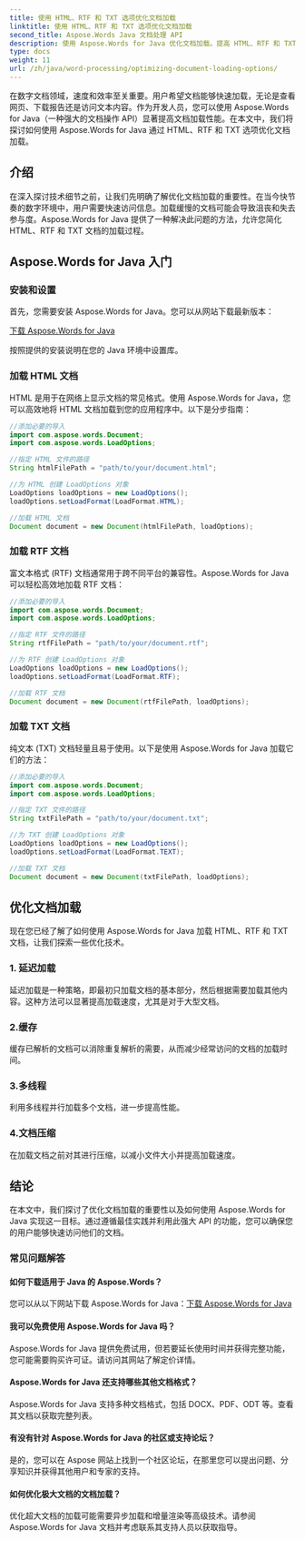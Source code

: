 ```yaml
---
title: 使用 HTML、RTF 和 TXT 选项优化文档加载
linktitle: 使用 HTML、RTF 和 TXT 选项优化文档加载
second_title: Aspose.Words Java 文档处理 API
description: 使用 Aspose.Words for Java 优化文档加载。提高 HTML、RTF 和 TXT 文件的速度和效率。立即提升用户体验！
type: docs
weight: 11
url: /zh/java/word-processing/optimizing-document-loading-options/
---
```


在数字文档领域，速度和效率至关重要。用户希望文档能够快速加载，无论是查看网页、下载报告还是访问文本内容。作为开发人员，您可以使用 Aspose.Words for Java（一种强大的文档操作 API）显著提高文档加载性能。在本文中，我们将探讨如何使用 Aspose.Words for Java 通过 HTML、RTF 和 TXT 选项优化文档加载。

## 介绍

在深入探讨技术细节之前，让我们先明确了解优化文档加载的重要性。在当今快节奏的数字环境中，用户需要快速访问信息。加载缓慢的文档可能会导致沮丧和失去参与度。Aspose.Words for Java 提供了一种解决此问题的方法，允许您简化 HTML、RTF 和 TXT 文档的加载过程。

## Aspose.Words for Java 入门

### 安装和设置

首先，您需要安装 Aspose.Words for Java。您可以从网站下载最新版本：

[下载 Aspose.Words for Java](https://releases.aspose.com/words/java/)

按照提供的安装说明在您的 Java 环境中设置库。

### 加载 HTML 文档

HTML 是用于在网络上显示文档的常见格式。使用 Aspose.Words for Java，您可以高效地将 HTML 文档加载到您的应用程序中。以下是分步指南：

```java
//添加必要的导入
import com.aspose.words.Document;
import com.aspose.words.LoadOptions;

//指定 HTML 文件的路径
String htmlFilePath = "path/to/your/document.html";

//为 HTML 创建 LoadOptions 对象
LoadOptions loadOptions = new LoadOptions();
loadOptions.setLoadFormat(LoadFormat.HTML);

//加载 HTML 文档
Document document = new Document(htmlFilePath, loadOptions);
```

### 加载 RTF 文档

富文本格式 (RTF) 文档通常用于跨不同平台的兼容性。Aspose.Words for Java 可以轻松高效地加载 RTF 文档：

```java
//添加必要的导入
import com.aspose.words.Document;
import com.aspose.words.LoadOptions;

//指定 RTF 文件的路径
String rtfFilePath = "path/to/your/document.rtf";

//为 RTF 创建 LoadOptions 对象
LoadOptions loadOptions = new LoadOptions();
loadOptions.setLoadFormat(LoadFormat.RTF);

//加载 RTF 文档
Document document = new Document(rtfFilePath, loadOptions);
```

### 加载 TXT 文档

纯文本 (TXT) 文档轻量且易于使用。以下是使用 Aspose.Words for Java 加载它们的方法：

```java
//添加必要的导入
import com.aspose.words.Document;
import com.aspose.words.LoadOptions;

//指定 TXT 文件的路径
String txtFilePath = "path/to/your/document.txt";

//为 TXT 创建 LoadOptions 对象
LoadOptions loadOptions = new LoadOptions();
loadOptions.setLoadFormat(LoadFormat.TEXT);

//加载 TXT 文档
Document document = new Document(txtFilePath, loadOptions);
```

## 优化文档加载

现在您已经了解了如何使用 Aspose.Words for Java 加载 HTML、RTF 和 TXT 文档，让我们探索一些优化技术。

### 1. 延迟加载

延迟加载是一种策略，即最初只加载文档的基本部分，然后根据需要加载其他内容。这种方法可以显著提高加载速度，尤其是对于大型文档。

### 2.缓存

缓存已解析的文档可以消除重复解析的需要，从而减少经常访问的文档的加载时间。

### 3.多线程

利用多线程并行加载多个文档，进一步提高性能。

### 4.文档压缩

在加载文档之前对其进行压缩，以减小文件大小并提高加载速度。

## 结论

在本文中，我们探讨了优化文档加载的重要性以及如何使用 Aspose.Words for Java 实现这一目标。通过遵循最佳实践并利用此强大 API 的功能，您可以确保您的用户能够快速访问他们的文档。

### 常见问题解答

#### 如何下载适用于 Java 的 Aspose.Words？

您可以从以下网站下载 Aspose.Words for Java：[下载 Aspose.Words for Java](https://releases.aspose.com/words/java/)

#### 我可以免费使用 Aspose.Words for Java 吗？

Aspose.Words for Java 提供免费试用，但若要延长使用时间并获得完整功能，您可能需要购买许可证。请访问其网站了解定价详情。

#### Aspose.Words for Java 还支持哪些其他文档格式？

Aspose.Words for Java 支持多种文档格式，包括 DOCX、PDF、ODT 等。查看其文档以获取完整列表。

#### 有没有针对 Aspose.Words for Java 的社区或支持论坛？

是的，您可以在 Aspose 网站上找到一个社区论坛，在那里您可以提出问题、分享知识并获得其他用户和专家的支持。

#### 如何优化极大文档的文档加载？

优化超大文档的加载可能需要异步加载和增量渲染等高级技术。请参阅 Aspose.Words for Java 文档并考虑联系其支持人员以获取指导。